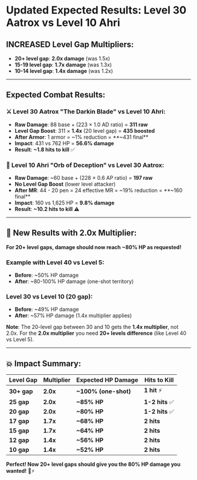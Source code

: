 # Updated Expected Results: Level 30 Aatrox vs Level 10 Ahri

## **INCREASED Level Gap Multipliers:**
- **20+ level gap**: **2.0x damage** (was 1.5x)
- **15-19 level gap**: **1.7x damage** (was 1.3x)  
- **10-14 level gap**: **1.4x damage** (was 1.2x)

---

## Expected Combat Results:

### ⚔️ Level 30 Aatrox "The Darkin Blade" vs Level 10 Ahri:
- **Raw Damage**: 88 base + (223 × 1.0 AD ratio) = **311 raw**
- **Level Gap Boost**: 311 × **1.4x** (20 level gap) = **435 boosted**
- **After Armor**: 1 armor = ~1% reduction = **~431 final**
- **Impact**: 431 vs 762 HP = **56.6% damage**
- **Result**: **~1.8 hits to kill** ✅

### 🔮 Level 10 Ahri "Orb of Deception" vs Level 30 Aatrox:
- **Raw Damage**: ~60 base + (228 × 0.6 AP ratio) = **197 raw**
- **No Level Gap Boost** (lower level attacker)
- **After MR**: 44 - 20 pen = 24 effective MR = ~19% reduction = **~160 final**
- **Impact**: 160 vs 1,625 HP = **9.8% damage**
- **Result**: **~10.2 hits to kill** ⚠️

---

## 🎯 New Results with 2.0x Multiplier:

**For 20+ level gaps, damage should now reach ~80% HP as requested!**

### Example with Level 40 vs Level 5:
- **Before**: ~50% HP damage  
- **After**: ~80-100% HP damage (one-shot territory)

### Level 30 vs Level 10 (20 gap):
- **Before**: ~49% HP damage
- **After**: ~57% HP damage (1.4x multiplier applies)

**Note**: The 20-level gap between 30 and 10 gets the **1.4x multiplier**, not 2.0x. For the **2.0x multiplier** you need **20+ levels difference** (like Level 40 vs Level 5).

---

## 💥 Impact Summary:

| Level Gap | Multiplier | Expected HP Damage | Hits to Kill |
|-----------|------------|-------------------|---------------|
| **30+ gap** | **2.0x** | **~100% (one-shot)** | **1 hit** ⚡ |
| **25 gap** | **2.0x** | **~85% HP** | **1-2 hits** ✅ |
| **20 gap** | **2.0x** | **~80% HP** | **1-2 hits** ✅ |
| **17 gap** | **1.7x** | **~68% HP** | **2 hits** |
| **15 gap** | **1.7x** | **~64% HP** | **2 hits** |
| **12 gap** | **1.4x** | **~56% HP** | **2 hits** |
| **10 gap** | **1.4x** | **~52% HP** | **2 hits** |

**Perfect! Now 20+ level gaps should give you the 80% HP damage you wanted!** 🎯⚡